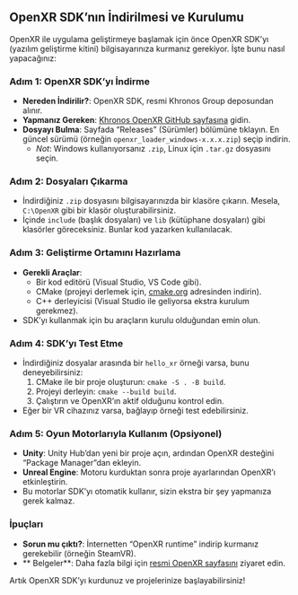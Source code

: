 ## OpenXR SDK’nın İndirilmesi ve Kurulumu

OpenXR ile uygulama geliştirmeye başlamak için önce OpenXR SDK’yı (yazılım geliştirme kitini) bilgisayarınıza kurmanız gerekiyor. İşte bunu nasıl yapacağınız:

### Adım 1: OpenXR SDK’yı İndirme
- **Nereden İndirilir?**: OpenXR SDK, resmi Khronos Group deposundan alınır.
- **Yapmanız Gereken**: [Khronos OpenXR GitHub sayfasına](https://github.com/KhronosGroup/OpenXR-SDK) gidin.
- **Dosyayı Bulma**: Sayfada “Releases” (Sürümler) bölümüne tıklayın. En güncel sürümü (örneğin `openxr_loader_windows-x.x.x.zip`) seçip indirin.
  - *Not*: Windows kullanıyorsanız `.zip`, Linux için `.tar.gz` dosyasını seçin.

### Adım 2: Dosyaları Çıkarma
- İndirdiğiniz `.zip` dosyasını bilgisayarınızda bir klasöre çıkarın. Mesela, `C:\OpenXR` gibi bir klasör oluşturabilirsiniz.
- İçinde `include` (başlık dosyaları) ve `lib` (kütüphane dosyaları) gibi klasörler göreceksiniz. Bunlar kod yazarken kullanılacak.

### Adım 3: Geliştirme Ortamını Hazırlama
- **Gerekli Araçlar**:
  - Bir kod editörü (Visual Studio, VS Code gibi).
  - CMake (projeyi derlemek için, [cmake.org](https://cmake.org/download/) adresinden indirin).
  - C++ derleyicisi (Visual Studio ile geliyorsa ekstra kurulum gerekmez).
- SDK’yı kullanmak için bu araçların kurulu olduğundan emin olun.

### Adım 4: SDK’yı Test Etme
- İndirdiğiniz dosyalar arasında bir `hello_xr` örneği varsa, bunu deneyebilirsiniz:
  1. CMake ile bir proje oluşturun: `cmake -S . -B build`.
  2. Projeyi derleyin: `cmake --build build`.
  3. Çalıştırın ve OpenXR’ın aktif olduğunu kontrol edin.
- Eğer bir VR cihazınız varsa, bağlayıp örneği test edebilirsiniz.

### Adım 5: Oyun Motorlarıyla Kullanım (Opsiyonel)
- **Unity**: Unity Hub’dan yeni bir proje açın, ardından OpenXR desteğini “Package Manager”dan ekleyin.
- **Unreal Engine**: Motoru kurduktan sonra proje ayarlarından OpenXR’ı etkinleştirin.
- Bu motorlar SDK’yı otomatik kullanır, sizin ekstra bir şey yapmanıza gerek kalmaz.

### İpuçları
- **Sorun mu çıktı?**: İnternetten “OpenXR runtime” indirip kurmanız gerekebilir (örneğin SteamVR).
- ** Belgeler**: Daha fazla bilgi için [resmi OpenXR sayfasını](https://www.khronos.org/openxr/) ziyaret edin.

Artık OpenXR SDK’yı kurdunuz ve projelerinize başlayabilirsiniz!
